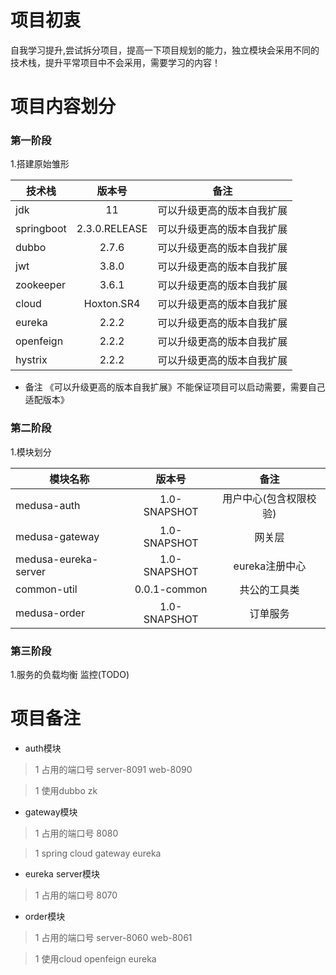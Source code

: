 # 项目初衷  
自我学习提升,尝试拆分项目，提高一下项目规划的能力，独立模块会采用不同的技术栈，提升平常项目中不会采用，需要学习的内容！

# 项目内容划分  

### 第一阶段  
1.搭建原始雏形  

 技术栈      | 版本号     | 备注     |  
 ---------- | :-----------:  | :-----------: |  
jdk     |   11   | 可以升级更高的版本自我扩展 |  
springboot     |   2.3.0.RELEASE   | 可以升级更高的版本自我扩展 |  
dubbo     |   2.7.6   | 可以升级更高的版本自我扩展 |  
jwt     |   3.8.0   | 可以升级更高的版本自我扩展 |  
zookeeper     |   3.6.1   | 可以升级更高的版本自我扩展 |  
cloud     |   Hoxton.SR4  | 可以升级更高的版本自我扩展 |  
eureka     |   2.2.2  | 可以升级更高的版本自我扩展 |  
openfeign     |   2.2.2  | 可以升级更高的版本自我扩展 | 
hystrix     |   2.2.2  | 可以升级更高的版本自我扩展 |

* 备注
《可以升级更高的版本自我扩展》不能保证项目可以启动需要，需要自己适配版本》


### 第二阶段
1.模块划分

  模块名称      | 版本号     | 备注     |  
---------- | :-----------:  | :-----------: |  
 medusa-auth     |   1.0-SNAPSHOT   | 用户中心(包含权限校验) |  
 medusa-gateway     |   1.0-SNAPSHOT   | 网关层 |  
 medusa-eureka-server     |   1.0-SNAPSHOT   | eureka注册中心 |  
 common-util     |   0.0.1-common   | 共公的工具类 |  
 medusa-order     |   1.0-SNAPSHOT   | 订单服务 |
 
 
### 第三阶段
1.服务的负载均衡 监控(TODO)
 
# 项目备注

* auth模块

>1 占用的端口号 server-8091 web-8090

>1 使用dubbo zk

* gateway模块

>1 占用的端口号 8080

>1 spring cloud gateway eureka

* eureka server模块

>1 占用的端口号 8070

* order模块

>1 占用的端口号 server-8060 web-8061

>1 使用cloud openfeign eureka










 